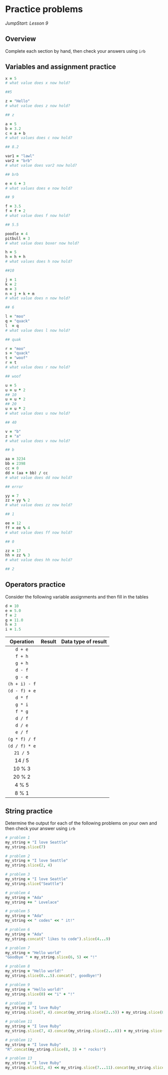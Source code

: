 # Practice problems
_JumpStart: Lesson 9_

## Overview
Complete each section by hand, then check your answers using `irb`

## Variables and assignment practice

```ruby
x = 5
# what value does x now hold?

##5

z = "Hello"
# what value does z now hold?

## z

a = 5
b = 3.2
c = a + b
# what values does c now hold?

## 8.2

var1 = "lawl"
var2 = "brb"
# what value does var2 now hold?

## brb 

e = 6 + 3
# what values does e now hold?

## 9

f = 3.5
f = f + 2
# what value does f now hold?

## 5.5

poodle = 4
pitbull = 3
# what value does boxer now hold?

h = 5
h = h + h
# what values does h now hold?

##10

j = 1
k = 2
m = 3
n = j + k + m
# what value does n now hold?

## 6

l = "moo"
q = "quack"
l  = q
# what value does l now hold?

## quak 

r = "moo"
s = "quack"
t = "woof"
r = t
# what value does r now hold?

## woof

u = 5
u = u * 2
## 10
u = u * 2
## 20
u = u * 2
# what value does u now hold?

## 40

v = "b"
z = "a"
# what value does v now hold?

## b

aa = 3234
bb = 2398
cc = 0
dd = (aa + bb) / cc
# what value does dd now hold?

## error

yy = 7
zz = yy % 2
# what value does zz now hold?

## 1

ee = 12
ff = ee % 4
# what value does ff now hold?

## 0 

zz = 17
hh = zz % 3
# what value does hh now hold?

## 2

```


## Operators practice
Consider the following variable assignments and then fill in the tables

```ruby
d = 10
e = 5.0
f = 2
g = 11.0
h = 3
i = 1.5
```

| Operation | Result | Data type of result |
| :---: | :---:| :---: |
| `d + e` | | |
| `f + h` | | |
| `g + h` | | |
| `d - f` | | |
| `g - e` | | |
| `(h + i) - f` | | |
| `(d - f) + e` | | |
| `d * f` | | | |
| `g * i` | | | |
| `f * g` | | | |
| `d / f` | | | |
| `d / e` | | | |
| `e / f` | | | |
| `(g * f) / f` | | | |
| `(d / f) * e` | | | |
| `21 / 5` | | | |
| 14 / 5 | | | |
| 10 % 3 | | | |
| 20 % 2 | | | |
| 4 % 5 | | | |
| 8 % 1 | | | |

## String practice
Determine the output for each of the following problems on your own and then check your answer using `irb`

```ruby
# problem 1
my_string = "I love Seattle"
my_string.slice(7)

# problem 2
my_string = "I love Seattle"
my_string.slice(2, 4)

# problem 3
my_string = "I love Seattle"
my_string.slice("Seattle")

# problem 4
my_string = "Ada"
my_string += " Lovelace"

# problem 5
my_string = "Ada"
my_string << " codes" << " it!"

# problem 6
my_string = "Ada"
my_string.concat(" likes to code").slice(4...9)

# problem 7
my_string = "Hello world"
"Goodbye " + my_string.slice(6, 5) << "!"

# problem 8
my_string = "Hello world!"
my_string.slice(0...5).concat(", goodbye!")

# problem 9
my_string = "Hello world!"
my_string.slice(0) << "i" + "!"

# problem 10
my_string = "I love Ruby"
my_string.slice(7, 4).concat(my_string.slice(2..5)) + my_string.slice(0)

# problem 11
my_string = "I love Ruby"
my_string.slice(7, 4).concat(my_string.slice(2...6)) + my_string.slice(0)

# problem 12
my_string = "I love Ruby"
"R".concat(my_string.slice(8, 3) + " rocks!")

# problem 13
my_string = "I love Ruby"
my_string.slice(2, 4) << my_string.slice(7...11).concat(my_string.slice(2...6))
```
